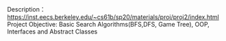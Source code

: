 
Description：https://inst.eecs.berkeley.edu/~cs61b/sp20/materials/proj/proj2/index.html  
Project Objective: Basic Search Algorithms(BFS,DFS, Game Tree), OOP, Interfaces and Abstract Classes 
